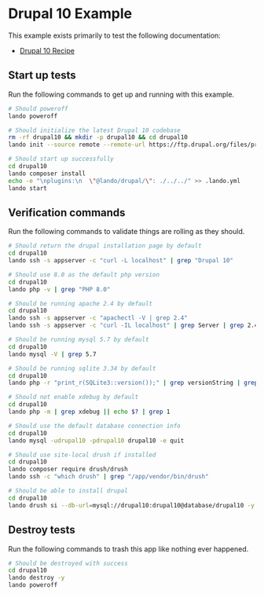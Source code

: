 Drupal 10 Example
================

This example exists primarily to test the following documentation:

* [Drupal 10 Recipe](https://docs.lando.dev/config/drupal10.html)

Start up tests
--------------

Run the following commands to get up and running with this example.

```bash
# Should poweroff
lando poweroff

# Should initialize the latest Drupal 10 codebase
rm -rf drupal10 && mkdir -p drupal10 && cd drupal10
lando init --source remote --remote-url https://ftp.drupal.org/files/projects/drupal-10.0.x-dev.tar.gz --remote-options="--strip-components 1" --recipe drupal10 --webroot . --name lando-drupal10

# Should start up successfully
cd drupal10
lando composer install
echo -e "\nplugins:\n  \"@lando/drupal/\": ./../../" >> .lando.yml
lando start
```

Verification commands
---------------------

Run the following commands to validate things are rolling as they should.

```bash
# Should return the drupal installation page by default
cd drupal10
lando ssh -s appserver -c "curl -L localhost" | grep "Drupal 10"

# Should use 8.0 as the default php version
cd drupal10
lando php -v | grep "PHP 8.0"

# Should be running apache 2.4 by default
cd drupal10
lando ssh -s appserver -c "apachectl -V | grep 2.4"
lando ssh -s appserver -c "curl -IL localhost" | grep Server | grep 2.4

# Should be running mysql 5.7 by default
cd drupal10
lando mysql -V | grep 5.7

# Should be running sqlite 3.34 by default
cd drupal10
lando php -r "print_r(SQLite3::version());" | grep versionString | grep 3.34

# Should not enable xdebug by default
cd drupal10
lando php -m | grep xdebug || echo $? | grep 1

# Should use the default database connection info
cd drupal10
lando mysql -udrupal10 -pdrupal10 drupal10 -e quit

# Should use site-local drush if installed
cd drupal10
lando composer require drush/drush
lando ssh -c "which drush" | grep "/app/vendor/bin/drush"

# Should be able to install drupal
cd drupal10
lando drush si --db-url=mysql://drupal10:drupal10@database/drupal10 -y
```

Destroy tests
-------------

Run the following commands to trash this app like nothing ever happened.

```bash
# Should be destroyed with success
cd drupal10
lando destroy -y
lando poweroff
```
